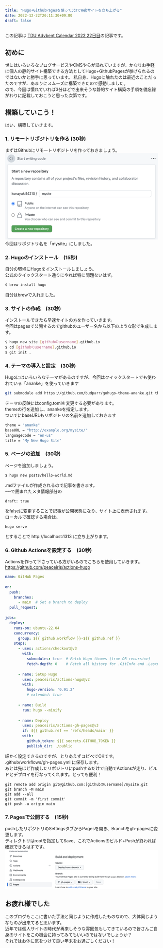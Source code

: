 ```yaml
---
title: "Hugo+GithubPagesを使って3分でWebサイトを立ち上げる"
date: 2022-12-22T20:11:30+09:00
draft: false
---
```


この記事は [TDU Advbent Calendar 2022 22日目](https://qiita.com/advent-calendar/2022/tdu)の記事です。<br>

## 初めに
世にはいろいろなブログサービスやCMSやらが溢れていますが、かなりお手軽に個人の静的サイト構築できる方法としてHugo+GithubPagesが挙げられるのではないかと勝手に思っています。
私自身、Hugoに触れたのは最近のことだったのですが、あまりにスムーズに構築できたので感動しました。<br>
ので、今回は慣れていれば3分ほどで出来そうな静的サイト構築の手順を備忘録がわりに記載しておこうと思った次第です。<br>

## 構築していこう！
はい、構築していきます。<br>

### 1. リモートリポジトリを作る (30秒)
まずはGithubにリモートリポジトリを作っておきましょう。<br>
![github-0](../../static/20221222/github-0.png)
今回はリポジトリ名を「mysite」にしました。<br>

### 2. Hugoのインストール　(15秒)
自分の環境にHugoをインストールしましょう。<br>
公式のクイックスタート通りにやれば特に問題ないはず。<br>
```sh
$ brew install hugo
```
自分はbrewで入れました。<br>

### 3. サイトの作成　(30秒)
インストールできたら早速サイトの方を作っていきます。<br>
今回はpagesで公開するのでgithubのユーザー名から以下のような形で生成します。<br>
```sh
$ hugo new site [githubのusername].github.io
$ cd [githubのusername].github.io
$ git init .
```

### 4. テーマの導入と設定　(30秒)
Hugoにはいろいろなテーマがあるのですが、今回はクイックスタートでも使われている「ananke」を使っていきます<br>
```sh
git submodule add https://github.com/budparr/gohugo-theme-ananke.git themes/ananke
```
テーマの反映にはconfig.tomlを変更する必要があります。<br>
themeの行を追加し、anankeを指定します。<br>
ついでにbaseURLもリポジトリの名前を追加しておきます<br>
```sh
theme = "ananke"
baseURL = "http://example.org/mysite/"
languageCode = "en-us"
title = "My New Hugo Site"
```

### 5. ページの追加　(30秒)
ページを追加しましょう。<br>
```sh
$ hugo new posts/hello-world.md
```
.mdファイルが作成されるので記事を書きます。<br>
---で囲まれたメタ情報部分の<br>
```
draft: true
```
をfalseに変更することで記事が公開状態になり、サイト上に表示されます。<br>
ローカルで確認する場合は、<br>
```
hugo serve
```
とすることで http://localhost:1313 に立ち上がります。<br>

### 6. Github Actionsを設定する　(30秒)
Actionsを作って下さっている方がいるのでこちらを使用していきます。<br>
https://github.com/peaceiris/actions-hugo

```yml
name: GitHub Pages

on:
  push:
    branches:
      - main  # Set a branch to deploy
  pull_request:

jobs:
  deploy:
    runs-on: ubuntu-22.04
    concurrency:
      group: ${{ github.workflow }}-${{ github.ref }}
    steps:
      - uses: actions/checkout@v3
        with:
          submodules: true  # Fetch Hugo themes (true OR recursive)
          fetch-depth: 0    # Fetch all history for .GitInfo and .Lastmod

      - name: Setup Hugo
        uses: peaceiris/actions-hugo@v2
        with:
          hugo-version: '0.91.2'
          # extended: true

      - name: Build
        run: hugo --minify

      - name: Deploy
        uses: peaceiris/actions-gh-pages@v3
        if: ${{ github.ref == 'refs/heads/main' }}
        with:
          github_token: ${{ secrets.GITHUB_TOKEN }}
          publish_dir: ./public
```
細かく設定できるのですが、とりあえずコピペでOKです。<br>
.github/workflows/gh-pages.yml に保存します。<br>
あとは先ほど作成したリポジトリにpushするだけで自動でActionsが走り、ビルドとデプロイを行なってくれます。とっても便利！<br>
```
git remote add origin git@github.com:[githubのusername]/mysite.git
git branch -M main
git add --all
git commit -m 'first commit'
git push -u origin main
```

### 7. Pagesで公開する　(15秒)
pushしたリポジトリのSettingsタブからPagesを開き、Branchをgh-pagesに変更します。<br>
ディレクトリはrootを指定してSave、これでActionsのビルド+Pushが終われば確認できるはずです。<br>
![github-1](../../static/20221222/github-1.png)

## お疲れ様でした
このブログもここに書いた手法と同じように作成したものなので、大体同じようなものが出来てると思います。<br>
近年では個人サイトの時代が再来しそうな雰囲気もしてきているので皆さんご自身のサイトをこの機会に持ってみてもいいのではないでしょうか？<br>
それではお体に気をつけて良い年末をお過ごしください！<br>
